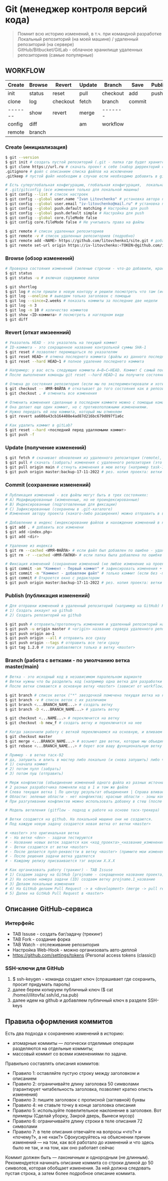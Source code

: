 # Git (менеджер контроля версий кода)
> Помнит всю историю изменений, в т.ч. при командной разработке\
> Локальный репозиторий (на моей машине) / удаленный репозиторий (на сервере)\
> GitHub/Bitbucket/GitLab - облачное хранилище удаленных репозиториев (самые популярные)

## WORKFLOW

| Create      | Browse  | Revert  | Update  | Branch  | Save  | Publish  |
|-------------|---|---|---|---|--------|---|
| init |  status |  reset | pull  | checkout  | add    |  push |
| clone       | log  | checkout  |  fetch | branch  | commit |   |
| -------      | show  | revert  | merge  | -------  |        |   |
|   config    | diff  |   | am  |  workflow |        |   |
|   remote          |   branch    |   |   |   |        |   |

### Create (инициализация)

```bash
$ git --version
$ git init # создать пустой репозиторий (.git - папка где будет хранится история изменений)
$ git clone https://url.ru # скачать проект к себе (набор дирректорий с файлами) с сервера GitHub
.gitignore # файл с описанием списка файлов на исключение
.gitkeep # пустой файл необходим в случае если необходимо добавить в git пустую директорию

# Есть суперглобальная конфигурацию, глобальная конфигурация,  локальная конфигурация
# .git/gitconfig (все изменения только для локальной машины)
$ git config --list # список настроек
$ git config --global user.name "Ivan Litovchenko" # установка автора коммитов
$ git config --global user.email "iv-litovchenko@mail.ru" # установка почты автора коммитов
$ git config --global push.default matching # Настройка для push
$ git config --global push.default simple # Настройка для push
$ git config --global core.fileMode false
$ git config core.fileMode false # Не учитывать права на файлы

$ git remote # список удаленных репозиториев
$ git remote -v # список удаленных репозиториев (подробно)
$ git remote add <NAME> https://github.com/litovchenko1/site.git # добавить удаленный сервер (облачное хранилище), origin - имя репозитория
$ git remote set-url origin https://iv-litovchenko:<TOKEN>@github.com/iv-litovchenko/maptex.git
```

### Browse (обзор изменений)

```bash
# Проверка состояния изменений (зеленые строчки - что-до добавили, красные строчки - что-то удалили)
$ git status
$ git status -u # включая содержимое папок

$ git shortlog
$ git log # если пришли в новую контору и решили посмотреть что там (история изменений)
$ git log --oneline # выведем только заголовок с помощью
$ git log --since=2.weeks # показать коммиты за последние две недели
$ git log -n 3
$ git log -n 10 # количество коммитов
$ git show <ID-коммита> # посмотреть в наглядном виде
$ git diff
```

### Revert (откат имзеенний)

```bash
# Указатель HEAD - это указатель на текущий коммит
# ID-коммита - это сокращенное название контрольной суммы SHA-1
$ git reset # позволяет перемещаться по указателям
$ git reset HEAD~ # отмена последнего коммита (файлы из данного последнего коммита переходят в статус unstaged, то есть в то состояние, в котором они были до коммита)
$ git reset --hard HEAD~1 # полное удаление последнего коммита

# Например: у вас есть следующие коммиты A←B←C←HEAD. Коммит C самый последний и на него указывает HEAD (указатель на текущее состояние).
# После выполнения команды git reset --hard HEAD~1 вы получите состояние A←B←HEAD (коммит C будет удален). HEAD теперь указывает на коммит B.

# Отмена до состояния репозитория (если мы по экспериментировали и хотим откатится до того состояния как в репозитории)
$ git checkout -- ИМЯ-ФАЙЛА # откатывает до того состояния как в репозитории
$ git checkout . # отменить все изменения

# Отменить изменения сделанные в последнем коммите можно с помощью команды git revert. 
# Она делает еще один коммит, но с противоположными изменениями.
# Нужно передать ей хеш коммита, который мы отменяем
$ git revert aa600a43cb164408e4ad87d216bc679d097f1a6c

# Как удалить коммит в gitLab?
$ git reset --hard <последний перед удаляемыми коммит>
$ git push -f
```

### Update (получение изменений)

```bash
$ git fetch # скачивает обновления из удаленного репозитория (remote), но не сливает их с текущей веткой (нужно будет сделать еще git merge)
$ git pull # скачать (забрать) изменения с удаленного репозитория (это команда-псевдоним сразу двух git команд - git fetch и git merge.)
$ git pull origin main # стянуть изменения в мою ветку (например task-18)
$ git push origin master:backup-17-11-2022 # рез. копия проекта: ветки — локальная:удалёная (замена zip-пованию)
```

### Commit (сохранение изменений)

```bash
# Публикация изменений - все файлы могут быть в трех состояниях:
# A) Модифицированные (измененные, но не проиндексированные)
# B) Индексированные (подготовленные для фиксации)
# C) Зафиксированные (сохранены в .git-каталоге)
# Изменения автору проекта (какого-либо расширения) можно отправить в виде реквеста

# Добавление в индекс (индексирование файлов и нахождение изменений в них)
$ git add . # добавить все изменени
$ git add <index.php>
$ git add <dir>

# Удаление из индекса
$ git rm --cached <ИМЯ-ФАЙЛА> # если файл был добавлен по ошибке - удаляем из индекса
$ git rm -r --cached <ИМЯ-ПАПКИ> # если папка была добавлена по ошибке - удаляем из индекса

# Фиксация изменений (сохранение изменений (не любое изменение на проекте, а зафиксированное изменение в репозитории))
$ git commit -am "Коммент - Первый коммит" # зафиксировать изменения + их коммит
$ git commit -m "Коммент - добавляем файл" # только коммит (если без -m - название будет вводится в ручную)
$ git commit # Откроется окно с редактором
$ git push origin master:backup-17-11-2022 # рез. копия проекта: ветки — локальная:удалёная (замена zip-пованию)
```

### Publish (публикация изменений)

```bash
# Для отправки изменений в удаленный репозиторий (например на GitHub) Нужно:
# 1) Создать аккаунт на github
# 2) Создать репозиторий на github

$ git push # отправить/протолкнуть изменения в удаленный репозиторий на сервер
$ git push -u origin master # <origin> название сервера удаленного репозитория, <master> - название ветки
$ git push origin ao-1
$ git push origin --all # отправить все сразу
$ git push origin --tags # отправить все теги сразу
$ git tag 1.2.0 # теги добавляются только в ветку <master>
```

### Branch (работа с ветками - по умолчанию ветка master/main)

```bash
# Ветка - это исходный код в независимом паралельном варианте
# Ветки нужны что бы разделить код (например одна ветка для разработки нового функционала, другая ветка для продакшина).
# После ветки сливаются в основную ветку <master> (зависит от workflow).

$ git branch # список веток ("*" звездочкой помечена текущая ветка на которой находимся)
$ git branch -v # список веток с их различием
$ git branch <...BRANCH_NAME...> # создать ветку
$ git branch -D <...BRANCH_NAME...> # удалить ветку

$ git checkout <...NAME...> # переключится на ветку
$ git checkout -b new_f # создать ветку и переключится на нее

# Когда закончили работу с веткой переключаемся на основную, и вливаем в нее нашу ветку
$ git checkout master
$ git merge <...BRANCH_NAME...> # возьмет две ветки, которые мы объединяем, найдет общий базовый коммит, а затем воспроизведет последовательность коммитов из двух веток в базовом коммите, чтобы объединить ветки
$ git rebase <...BRANCH_NAME...> # берет всю вашу функциональную ветку и перемещает ее в конец основной ветки .

# Пример - в ветке таск-92
# да, запушить и влить в мастер либо локально (и снова запушить) либо через мерж или пулл реквест
# 1) сначала коммит
# 2) потом пулл (забрать)
# 3) потом пуш (отправить)

# Мерж конфликтов (объединение изменений одного файла из разных источников)
# 2 разных разработчика поменяли код в 1 и том же файле
# Слева текущая ветка | По центру результат объединения | Справа вливаемая ветка
# Области: зеленые области - нет конфликтов; красные области - зоны конфликтов
# При разгуливании конфликтов можно использовать добавку в стеш (после git pull, после выбор из стеша)

# Модель ветвления (gitflow - подход к работе на основе таск-трекера)

# Ветки создаются на github. На локальной машине они не создаются.
# Под каждую новую задачу создается новая ветка от ветки <master>

# <master> это оригинальная ветка
# - На ветке <dev> - задачи тестируются
# - Название новых веток задается как <код_проекта>_<название_изменения>_<№задачи> на основе таск-трекера
# - Ветки создаются от ветки <master>
# - После делается пулл-реквестти в ветку <master> (примите мои изменения)
# - После решения задачи ветка удаляется
# - Каждому релизу присваивается тэг версии X.X.X

# Как организовать работу (тракинг) - TAB Issuse
# 1) Создаем задачу на GitHub [projname - сокращенное название проекта].[1 - номер задачи]
# 2) На основе номера задачи (ID) создаем ветку projname.1_название
# 3) Делаем локальные изменения
# 4) На GitHub делаем Pull Request -> в <development> (merge -> pull request)
# 5) Далее на GitHub Pull Request в <master>
```

## Описание GitHub-сервиса

### Интерфейс

- TAB Issuse - создать баг/задачу (трекинг)
- TAB Fork - создание форка
- TAB Watch - отслеживание репозитория
- Настройка Web-Hook - можно организовать авто-деплой
- https://github.com/settings/tokens (Personal access tokens (classic))

### SSH-ключи для GitHub

1) $ ssh-keygen - команда создает ключ (спрашивает где сохранить, просит придумать пароль)
2) далее берем копируем публичный ключ ($ cat /home/i/ilitovfa/.ssh/id_rsa.pub)
3) далее идем на github и добавляем публичный ключ в разделе SSH-keys

## Правила оформления коммитов

Есть два подхода к сохранению изменений в историю:

- атомарные коммиты — логически отделимые операции разделяются на отдельные коммиты;
- массовый коммит со всеми изменениями по задаче.

Правильно составлять описания коммитов:

- Правило 1: оставляйте пустую строку между заголовком и описанием
- Правило 2: ограничивайте длину заголовка 50 символами (гарантирует читабельность заголовка, позволяет кратко описть изменения)
- Правило 3: пишите заголовок с прописной (заглавной) буквы
- Правило 4: не ставьте точку в конце заголовка описания
- Правило 5: используйте повелительное наклонение в заголовке. Вот примеры (Сделай уборку, Закрой дверь, Вынеси мусор)
- Правило 6: ограничивайте длину строки в теле описания 72 символами
- Правило 7: в теле описания отвечайте на вопросы «что?» и «почему?», а не «как?» Сфокусируйтесь на объяснении причин изменений — на том, как всё работало до изменений и что здесь было не так, и на том, как оно работает сейчас

Коммит должен быть — лаконичным и однородным (не длинным).
Рекомендуется начинать описание коммита со строки длиной до 50 символов, которая обобщает изменения.
За ней должна следовать пустая строка, а затем более подробное описание коммита.

